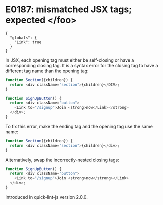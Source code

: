# E0187: mismatched JSX tags; expected &lt;/foo>

```config-for-examples
{
  "globals": {
    "Link": true
  }
}
```

In JSX, each opening tag must either be self-closing or have a corresponding
closing tag. It is a syntax error for the closing tag to have a different tag
name than the opening tag:

```javascript
function Section({children}) {
  return <div className="section">{children}</DIV>;
}

function SignUpButton() {
  return <div className="button">
    <Link to="/signup">Join <strong>now</Link></strong>
  </div>;
}
```

To fix this error, make the ending tag and the opening tag use the same name:

```javascript
function Section({children}) {
  return <div className="section">{children}</div>;
}
```

Alternatively, swap the incorrectly-nested closing tags:

```javascript
function SignUpButton() {
  return <div className="button">
    <Link to="/signup">Join <strong>now</strong></Link>
  </div>;
}
```

Introduced in quick-lint-js version 2.0.0.
